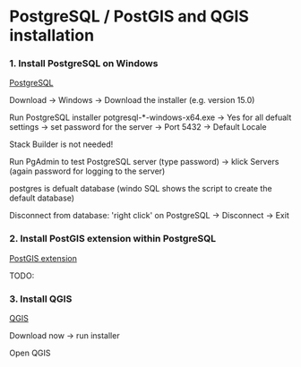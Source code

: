 # PostgreSQL / PostGIS and QGIS installation

### 1. Install PostgreSQL on Windows 

[PostgreSQL](https://www.postgresql.org/) 

Download -> Windows -> Download the installer (e.g. version 15.0) 

Run PostgreSQL installer potgresql-*-windows-x64.exe -> Yes for all defualt settings
-> set password for the server -> Port 5432 -> Default Locale 


Stack Builder is not needed! 

Run PgAdmin to test PostgreSQL server (type password) -> klick Servers (again password for logging to the server)

postgres is defualt database (windo SQL shows the script to create the default database)

Disconnect from database: 'right click' on PostgreSQL -> Disconnect -> Exit 


### 2. Install PostGIS extension within PostgreSQL 

[PostGIS extension](https://postgis.net)

TODO: 

### 3. Install QGIS 

[QGIS](https://qgis.org)

Download now -> run installer 

Open QGIS 
